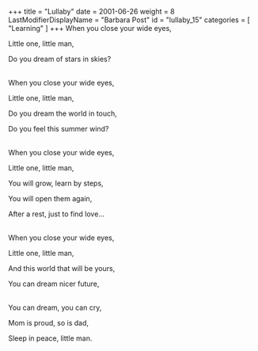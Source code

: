 +++
title = "Lullaby"
date = 2001-06-26
weight = 8
LastModifierDisplayName = "Barbara Post"
id = "lullaby_15"
categories = [ "Learning" ]
+++
When you close your wide eyes,

Little one, little man,

Do you dream of stars in skies?

 \
When you close your wide eyes,

Little one, little man,

Do you dream the world in touch,

Do you feel this summer wind?

 \
When you close your wide eyes,

Little one, little man,

You will grow, learn by steps,

You will open them again,

After a rest, just to find love...

 \
When you close your wide eyes,

Little one, little man,

And this world that will be yours,

You can dream nicer future,

 \
You can dream, you can cry,

Mom is proud, so is dad,

Sleep in peace, little man.
